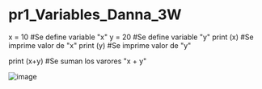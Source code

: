 # pr1_Variables_Danna_3W
x = 10      #Se define variable "x"
y = 20      #Se define variable "y"
print (x)   #Se imprime valor de "x"
print (y)   #Se imprime valor de "y"


print (x+y) #Se suman los varores "x + y"

![image](https://github.com/user-attachments/assets/df312c5f-89f0-4d8f-ba49-16783f2a672c)
